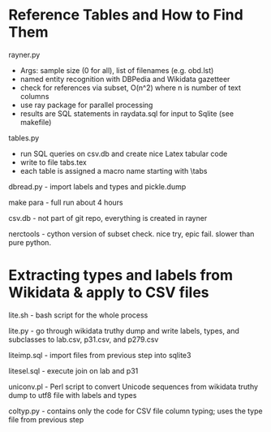 # Reference Tables and How to Find Them

rayner.py

- Args: sample size (0 for all), list of filenames (e.g. obd.lst)
- named entity recognition with DBPedia and Wikidata gazetteer
- check for references via subset, O(n^2) where n is number of text columns
- use ray package for parallel processing
- results are SQL statements in raydata.sql for input to Sqlite (see makefile)



tables.py

- run SQL queries on csv.db and create nice Latex tabular code
- write to file tabs.tex 
- each table is assigned a macro name starting with \tabs 


dbread.py - import labels and types and pickle.dump

make para - full run about 4 hours 

csv.db - not part of git repo, everything is created in rayner

nerctools -  cython version of subset check.  nice try, epic fail. slower than pure python.


# Extracting types and labels from Wikidata & apply to CSV files

lite.sh - bash script for the whole process

lite.py - go through wikidata truthy dump and write labels, types, and subclasses to lab.csv, p31.csv, and p279.csv

liteimp.sql - import files from previous step into sqlite3

litesel.sql - execute join on lab and p31

uniconv.pl - Perl script to convert Unicode sequences from wikidata truthy dump to utf8 file with labels and types

coltyp.py - contains only the code for CSV file column typing; uses the type file from previous step
